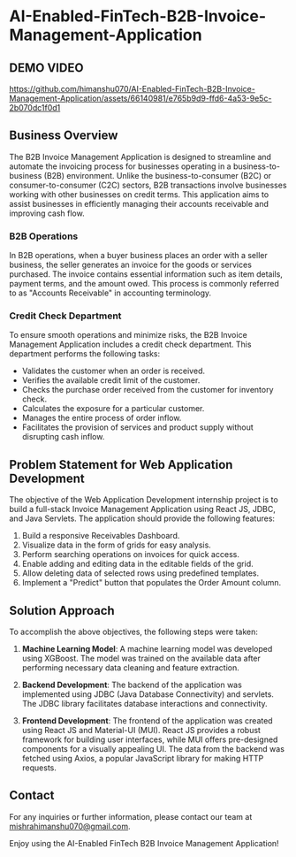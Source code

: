 # AI-Enabled-FinTech-B2B-Invoice-Management-Application

## DEMO VIDEO

https://github.com/himanshu070/AI-Enabled-FinTech-B2B-Invoice-Management-Application/assets/66140981/e765b9d9-ffd6-4a53-9e5c-2b070dc1f0d1


## Business Overview

The B2B Invoice Management Application is designed to streamline and automate the invoicing process for businesses operating in a business-to-business (B2B) environment. Unlike the business-to-consumer (B2C) or consumer-to-consumer (C2C) sectors, B2B transactions involve businesses working with other businesses on credit terms. This application aims to assist businesses in efficiently managing their accounts receivable and improving cash flow.

### B2B Operations

In B2B operations, when a buyer business places an order with a seller business, the seller generates an invoice for the goods or services purchased. The invoice contains essential information such as item details, payment terms, and the amount owed. This process is commonly referred to as "Accounts Receivable" in accounting terminology.

### Credit Check Department

To ensure smooth operations and minimize risks, the B2B Invoice Management Application includes a credit check department. This department performs the following tasks:

- Validates the customer when an order is received.
- Verifies the available credit limit of the customer.
- Checks the purchase order received from the customer for inventory check.
- Calculates the exposure for a particular customer.
- Manages the entire process of order inflow.
- Facilitates the provision of services and product supply without disrupting cash inflow.

## Problem Statement for Web Application Development

The objective of the Web Application Development internship project is to build a full-stack Invoice Management Application using React JS, JDBC, and Java Servlets. The application should provide the following features:

1. Build a responsive Receivables Dashboard.
2. Visualize data in the form of grids for easy analysis.
3. Perform searching operations on invoices for quick access.
4. Enable adding and editing data in the editable fields of the grid.
5. Allow deleting data of selected rows using predefined templates.
6. Implement a "Predict" button that populates the Order Amount column.

## Solution Approach

To accomplish the above objectives, the following steps were taken:

1. **Machine Learning Model**: A machine learning model was developed using XGBoost. The model was trained on the available data after performing necessary data cleaning and feature extraction.

2. **Backend Development**: The backend of the application was implemented using JDBC (Java Database Connectivity) and servlets. The JDBC library facilitates database interactions and connectivity.

3. **Frontend Development**: The frontend of the application was created using React JS and Material-UI (MUI). React JS provides a robust framework for building user interfaces, while MUI offers pre-designed components for a visually appealing UI. The data from the backend was fetched using Axios, a popular JavaScript library for making HTTP requests.

## Contact 

For any inquiries or further information, please contact our team at mishrahimanshu070@gmail.com.

Enjoy using the AI-Enabled FinTech B2B Invoice Management Application!

